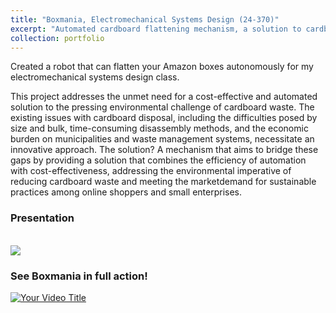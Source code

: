 ```yaml
---
title: "Boxmania, Electromechanical Systems Design (24-370)"
excerpt: "Automated cardboard flattening mechanism, a solution to cardboard waste <br/><img src='/images/2d1c08_5d6723af558541729cdc7b6c163c42b9~mv2.png'>"
collection: portfolio
---
```


Created a robot that can flatten your Amazon boxes autonomously for my electromechanical systems design class.

This project addresses the unmet need for a cost-effective and automated solution to the pressing environmental challenge of cardboard waste. The existing issues with cardboard disposal, including the difficulties posed by size and bulk, time-consuming disassembly methods, and the economic burden on municipalities and waste management systems, necessitate an innovative approach. The solution? A mechanism that aims to bridge these gaps by providing a solution that combines the efficiency of automation with cost-effectiveness, addressing the environmental imperative of reducing cardboard waste and meeting the marketdemand for sustainable practices among online shoppers and small enterprises.

### Presentation 

<br/><img src='/images/Poster - BoxMania-1.png'>

### See Boxmania in full action!

[![Your Video Title](https://your-image-host.com/your-thumbnail.jpg)](https://www.youtube.com/watch?v=3mwiCy7MEk4)
 

